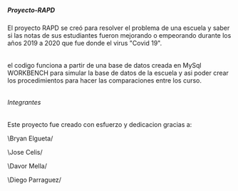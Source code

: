  ##### Proyecto-RAPD #####
 
El proyecto RAPD se creó para resolver el problema de una escuela y saber si las notas de sus estudiantes fueron mejorando o empeorando durante los años 2019 a 2020 que fue donde  el virus "Covid 19".

######

el codigo funciona a partir de una base de datos creada en MySql WORKBENCH para simular la base de datos de la escuela y asi poder crear los procedimientos para hacer las comparaciones entre los curso.

######

###### Integrantes ######

Este proyecto fue creado con esfuerzo y dedicacion gracias a:

\Bryan Elgueta/

\Jose Celis/

\Davor Mella/

\Diego Parraguez/


